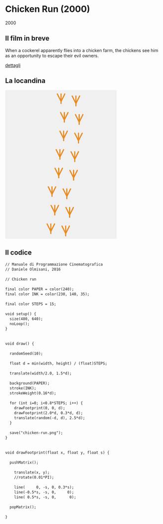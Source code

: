 # Chicken Run (2000)

2000

## Il film in breve
When a cockerel apparently flies into a chicken farm, the chickens see him as an opportunity to escape their evil owners.

[dettagli](https://www.imdb.com/title/tt0120630/)

## La locandina
<img src="chicken-run.png"  width="360px" title="Chicken Run">


## Il codice
```processing
// Manuale di Programmazione Cinematografica
// Daniele Olmisani, 2016

// Chicken run

final color PAPER = color(240);
final color INK = color(230, 140, 35);

final color STEPS = 15;

void setup() {
  size(480, 640);
  noLoop();
}


void draw() {

  randomSeed(10);
  
  float d = min(width, height) / (float)STEPS;
  
  translate(width/2.0, 1.5*d);
  
  background(PAPER);
  stroke(INK);
  strokeWeight(0.16*d);
  
  for (int i=0; i<0.8*STEPS; i++) {
    drawFootprint(0, 0, d);
    drawFootprint(2.0*d, 0.3*d, d);
    translate(random(-d, d), 2.5*d);
  }
  
  save("chicken-run.png");
}


void drawFootprint(float x, float y, float s) {
  
  pushMatrix();
  
    translate(x, y);
    //rotate(0.01*PI);
    
    line(     0, -s, 0, 0.3*s);
    line(-0.5*s, -s, 0,     0);
    line( 0.5*s, -s, 0,      0);
  
  popMatrix();
  
}
```
